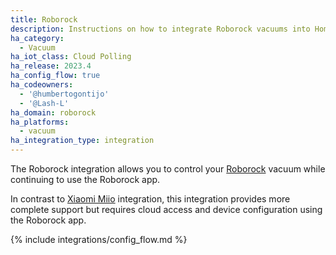 ```yaml
---
title: Roborock
description: Instructions on how to integrate Roborock vacuums into Home Assistant
ha_category:
  - Vacuum
ha_iot_class: Cloud Polling
ha_release: 2023.4
ha_config_flow: true
ha_codeowners:
  - '@humbertogontijo'
  - '@Lash-L'
ha_domain: roborock
ha_platforms:
  - vacuum
ha_integration_type: integration
---
```


The Roborock integration allows you to control your [Roborock](https://us.roborock.com/pages/robot-vacuum-cleaner) vacuum while continuing to use the Roborock app.

In contrast to [Xiaomi Miio](/integrations/xiaomi_miio/) integration, this integration provides more complete support but requires cloud access and device configuration using the Roborock app.

{% include integrations/config_flow.md %}
